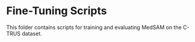 # Fine-Tuning Scripts

This folder contains scripts for training and evaluating MedSAM on the C-TRUS dataset.
